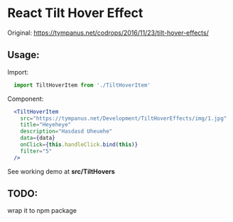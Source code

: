 # React Tilt Hover Effect

Original: https://tympanus.net/codrops/2016/11/23/tilt-hover-effects/

## Usage:

Import:
```jsx
  import TiltHoverItem from './TiltHoverItem'
```

Component:
```jsx
  <TiltHoverItem
    src="https://tympanus.net/Development/TiltHoverEffects/img/1.jpg"
    title="Heyeheye"
    description="Hasdasd Uheuehe"
    data={data}
    onClick={this.handleClick.bind(this)}
    filter="5"
  />
```

See working demo at <b>src/TiltHovers</b>

## TODO:

wrap it to npm package
